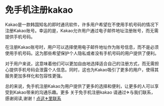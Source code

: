 # 免手机注册kakao

Kakao是一款韩国知名的即时通讯软件，许多用户希望在不使用手机号码的情况下注册Kakao账号。幸运的是，Kakao允许用户通过电子邮件地址注册账号，而无需提供手机号码。

在注册Kakao账号时，用户可以选择使用电子邮件地址作为账号信息，而不是必须使用手机号码。这为那些希望保护个人隐私或者没有手机号码的用户提供了便利。

对于用户来说，这意味着他们可以更加自由地选择适合自己的注册方式，而无需担心提供手机号码会泄露个人信息。同时，这也为Kakao吸引了更多的用户，使得其服务更加多样化和包容性更强。

总的来说，免手机注册Kakao为用户提供了更多的选择和便利，让更多的人可以享受到Kakao带来的沟通乐趣。更多 关于免手机注册kakao 请通过✈与我们联系，感谢阅读,谢谢！[点这✈里联系](https://1.k02.cc)